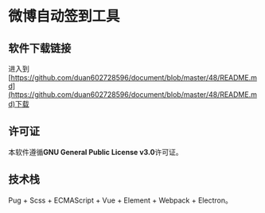 # 微博自动签到工具

## 软件下载链接
进入到[https://github.com/duan602728596/document/blob/master/48/README.md](https://github.com/duan602728596/document/blob/master/48/README.md)下载

## 许可证
本软件遵循**GNU General Public License v3.0**许可证。

## 技术栈
Pug + Scss + ECMAScript + Vue + Element + Webpack + Electron。